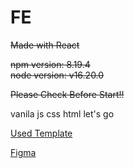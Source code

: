 # FE

~~Made with React~~

~~npm version: 8.19.4\
node version: v16.20.0~~

~~Please Check Before Start!!~~

vanila js css html let's go

[Used Template](https://w3layouts.com/template/one-movies-entertainment-category-bootstrap-responsive-web-template/)

[Figma](https://www.figma.com/file/rpMLepVcAmtfArTp1z6xgJ/Untitled?type=design&node-id=0%3A1&mode=design&t=liIRlM1UxxfoYDM1-1)
